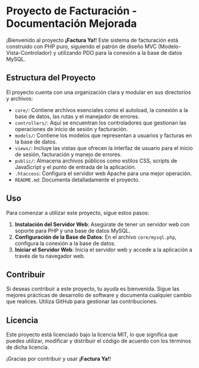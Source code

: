 # Proyecto de Facturación - Documentación Mejorada

¡Bienvenido al proyecto **¡Factura Ya!**! Este sistema de facturación está construido con PHP puro, siguiendo el patrón de diseño MVC (Modelo-Vista-Controlador) y utilizando PDO para la conexión a la base de datos MySQL.

## Estructura del Proyecto

El proyecto cuenta con una organización clara y modular en sus directorios y archivos:

- `core/`: Contiene archivos esenciales como el autoload, la conexión a la base de datos, las rutas y el manejador de errores.
- `controllers/`: Aquí se encuentran los controladores que gestionan las operaciones de inicio de sesión y facturación.
- `models/`: Contiene los modelos que representan a usuarios y facturas en la base de datos.
- `views/`: Incluye las vistas que ofrecen la interfaz de usuario para el inicio de sesión, facturación y manejo de errores.
- `public/`: Almacena archivos públicos como estilos CSS, scripts de JavaScript y el punto de entrada de la aplicación.
- `.htaccess`: Configura el servidor web Apache para una mejor operación.
- `README.md`: Documenta detalladamente el proyecto.

## Uso

Para comenzar a utilizar este proyecto, sigue estos pasos:

1. **Instalación del Servidor Web**: Asegúrate de tener un servidor web con soporte para PHP y una base de datos MySQL.
2. **Configuración de la Base de Datos**: En el archivo `core/mysql.php`, configura la conexión a la base de datos.
3. **Iniciar el Servidor Web**: Inicia el servidor web y accede a la aplicación a través de tu navegador web.

## Contribuir

Si deseas contribuir a este proyecto, tu ayuda es bienvenida. Sigue las mejores prácticas de desarrollo de software y documenta cualquier cambio que realices. Utiliza GitHub para gestionar las contribuciones.

## Licencia

Este proyecto está licenciado bajo la licencia MIT, lo que significa que puedes utilizar, modificar y distribuir el código de acuerdo con los términos de dicha licencia.

¡Gracias por contribuir y usar **¡Factura Ya!**!